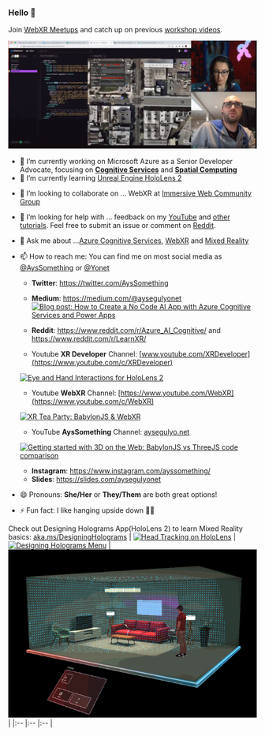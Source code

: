 ### Hello 👋

Join [WebXR Meetups](https://www.meetup.com/Web-VR/) and catch up on previous [workshop videos](https://youtube.com/playlist?list=PLW2iP2Rz9wsK_zzciO54t3vc5yIpxO1Jb).

[![WebXR Meetup Live Stream: Creating WebXR transportation game with A-Frame](/images/workshop-01.gif)](https://youtube.com/playlist?list=PLW2iP2Rz9wsK_zzciO54t3vc5yIpxO1Jb)

- 🔭 I’m currently working on Microsoft Azure as a Senior Developer Advocate, focusing on [**Cognitive Services**](https://docs.microsoft.com/azure/cognitive-services/?WT.mc_id=aiml-0000-ayyonet) and [**Spatial Computing**](https://docs.microsoft.com/windows/mixed-reality/develop/development?WT.mc_id=aiml-0000-ayyonet) 
- 🌱 I’m currently learning [Unreal Engine HoloLens 2](https://docs.microsoft.com/en-us/windows/mixed-reality/develop/unreal/unreal-development-overview?WT.mc_id=aiml-0000-ayyonet) 
<!-- development and live stream on [Microsoft Developer Twitch](https://www.twitch.tv/microsoftdeveloper) and [LearnTV](https://docs.microsoft.com/en-us/learn/tv/?WT.mc_id=aiml-0000-ayyonet) twice a week while working on a Chess App for HoloLens 2. You can find more info and the code from the stream on [30 Days of Unreal Repository](https://github.com/Yonet/30DaysOfUnrealEngine). -->
- 👯 I’m looking to collaborate on ... WebXR at [Immersive Web Community Group](https://www.w3.org/community/immersive-web/)
- 🤔 I’m looking for help with ... feedback on my [YouTube](https://www.youtube.com/channel/UCeo_soIgcgBSd3SVRbs_MPQ) and [other tutorials](aka.ms/MixedRealityCurriculum). Feel free to submit an issue or comment on [Reddit](https://www.reddit.com/r/LearnXR/).
- 💬 Ask me about ...[Azure Cognitive Services](https://docs.microsoft.com/azure/cognitive-services/?WT.mc_id=aiml-0000-ayyonet), [WebXR](https://docs.microsoft.com/windows/mixed-reality/develop/web/webxr-overview?WT.mc_id=aiml-0000-ayyonet) and [Mixed Reality](https://docs.microsoft.com/windows/mixed-reality/develop/development?tabs=unity&WT.mc_id=aiml-0000-ayyonet)
- 📫 How to reach me: You can find me on most social media as [@AysSomething](https://twitter.com/AysSomething) or [@Yonet](https://dev.to/yonet)

  - **Twitter**: https://twitter.com/AysSomething
  - **Medium**: https://medium.com/@aysegulyonet
    [![Blog post: How to Create a No Code AI App with Azure Cognitive Services and Power Apps](/images/noCodeAI.gif)](https://medium.com/microsoftazure/no-code-ai-app-with-azure-cognitive-services-custom-vision-and-power-apps-ca47c019dcd0)

  - **Reddit**: https://www.reddit.com/r/Azure_AI_Cognitive/ and https://www.reddit.com/r/LearnXR/
  - Youtube **XR Developer** Channel: [www.youtube.com/XRDeveloper](https://www.youtube.com/c/XRDeveloper)

  [![Eye and Hand Interactions for HoloLens 2](http://img.youtube.com/vi/0FedjmMriSA/0.jpg)](https://www.youtube.com/watch?v=0FedjmMriSA)

  - Youtube **WebXR** Channel: [https://www.youtube.com/WebXR](https://www.youtube.com/c/WebXR)
  
  [![XR Tea Party: BabylonJS & WebXR](http://img.youtube.com/vi/Lg4B_H-t8fY/0.jpg)](https://www.youtube.com/watch?v=Lg4B_H-t8fY)
  
  - YouTube **AysSomething** Channel: [aysegulyo.net](https://www.youtube.com/channel/UCeo_soIgcgBSd3SVRbs_MPQ)

  [![Getting started with 3D on the Web: BabylonJS vs ThreeJS code comparison](http://img.youtube.com/vi/1BbxT9_SFVw/0.jpg)](https://www.youtube.com/watch?v=1BbxT9_SFVw)

  - **Instagram**: https://www.instagram.com/ayssomething/
  - **Slides**: https://slides.com/aysegulyonet

- 😄 Pronouns: **She/Her** or **They/Them** are both great options!
- ⚡ Fun fact: I like hanging upside down 🤸‍♀️

Check out Designing Holograms App(HoloLens 2) to learn Mixed Reality basics: [aka.ms/DesigningHolograms](https://www.microsoft.com/en-us/p/designing-holograms/9nxwnjklrzwd?rtc=2&WT.mc_id=aiml-0000-ayyonet)
| [![Head Tracking on HoloLens](/images/headTracking.gif)](https://docs.microsoft.com/windows/mixed-reality/design/gaze-and-commit-eyes?WT.mc_id=aiml-0000-ayyonet) | [![Designing Holograms Menu](/images/mainMenu.gif)](https://www.microsoft.com/en-us/p/designing-holograms/9nxwnjklrzwd?rtc=2&WT.mc_id=aiml-0000-ayyonet) | [![Field of View](/images/FOV.gif)](https://docs.microsoft.com/windows/mixed-reality/design/spatial-mapping?WT.mc_id=aiml-0000-ayyonet) |
|:-- |:-- |:-- | 

